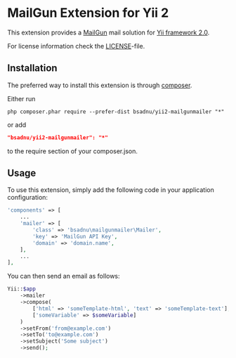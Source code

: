 MailGun Extension for Yii 2
===============================

This extension provides a [MailGun](http://www.mailgun.com/) mail solution for [Yii framework 2.0](http://www.yiiframework.com).

For license information check the [LICENSE](https://github.com/bsadnu/yii2-mailgunmailer/blob/master/LICENSE)-file.

Installation
------------

The preferred way to install this extension is through [composer](http://getcomposer.org/download/).

Either run

```
php composer.phar require --prefer-dist bsadnu/yii2-mailgunmailer "*"
```

or add

```json
"bsadnu/yii2-mailgunmailer": "*"
```

to the require section of your composer.json.

Usage
-----

To use this extension,  simply add the following code in your application configuration:

```php
'components' => [
    ...
    'mailer' => [
        'class' => 'bsadnu\mailgunmailer\Mailer',
        'key' => 'MailGun API Key',
        'domain' => 'domain.name',
    ],
    ...
],
```

You can then send an email as follows:

```php
Yii::$app
    ->mailer
    ->compose(
        ['html' => 'someTemplate-html', 'text' => 'someTemplate-text'],
        ['someVariable' => $someVariable]
    )
    ->setFrom('from@example.com')
    ->setTo('to@example.com')
    ->setSubject('Some subject')
    ->send();
```
